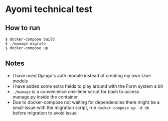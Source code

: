 # Ayomi technical test

## How to run

```shell script
$ docker-compose build
$ ./manage migrate
$ docker-compose up
```

## Notes

- I have used Django's auth module instead of creating my own User models
- I have added some extra fields to play around with the Form system a bit
- `./manage` is a convenience one-liner script for bash to access manage.py inside the container
- Due to docker-compose not waiting for dependencies there might be a small issue with the migration script, run `docker-compose up -d db` before migration to avoid issue
